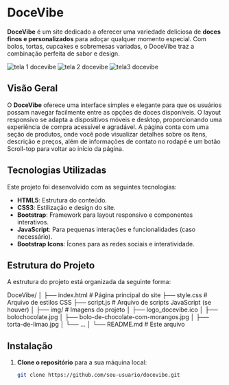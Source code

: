 # DoceVibe

**DoceVibe** é um site dedicado a oferecer uma variedade deliciosa de **doces finos e personalizados** para adoçar qualquer momento especial. Com bolos, tortas, cupcakes e sobremesas variadas, o DoceVibe traz a combinação perfeita de sabor e design.

![tela 1 docevibe](https://github.com/user-attachments/assets/35f51f24-6947-4633-a0fd-3ab13a854d5f)
![tela 2 docevibe](https://github.com/user-attachments/assets/ff74db44-2f1b-420c-b468-fe9d1fc4cdbf)
![tela3 docevibe](https://github.com/user-attachments/assets/7494ff09-4588-4cc8-8962-7012b8b3e0d7)





## Visão Geral

O **DoceVibe** oferece uma interface simples e elegante para que os usuários possam navegar facilmente entre as opções de doces disponíveis. O layout responsivo se adapta a dispositivos móveis e desktop, proporcionando uma experiência de compra acessível e agradável. A página conta com uma seção de produtos, onde você pode visualizar detalhes sobre os itens, descrição e preços, além de informações de contato no rodapé e um botão Scroll-top para voltar ao início da página.

## Tecnologias Utilizadas

Este projeto foi desenvolvido com as seguintes tecnologias:

- **HTML5**: Estrutura do conteúdo.
- **CSS3**: Estilização e design do site.
- **Bootstrap**: Framework para layout responsivo e componentes interativos.
- **JavaScript**: Para pequenas interações e funcionalidades (caso necessário).
- **Bootstrap Icons**: Ícones para as redes sociais e interatividade.

## Estrutura do Projeto

A estrutura do projeto está organizada da seguinte forma:

DoceVibe/ │ ├── index.html # Página principal do site ├── style.css # Arquivo de estilos CSS ├── script.js # Arquivo de scripts JavaScript (se houver) │ ├── img/ # Imagens do projeto │ ├── logo_docevibe.ico │ ├── bolochocolate.jpg │ ├── bolo-de-chocolate-com-morangos.jpg │ ├── torta-de-limao.jpg │ └── ... │ └── README.md # Este arquivo


## Instalação

1. **Clone o repositório** para a sua máquina local:

   ```bash
   git clone https://github.com/seu-usuario/docevibe.git

